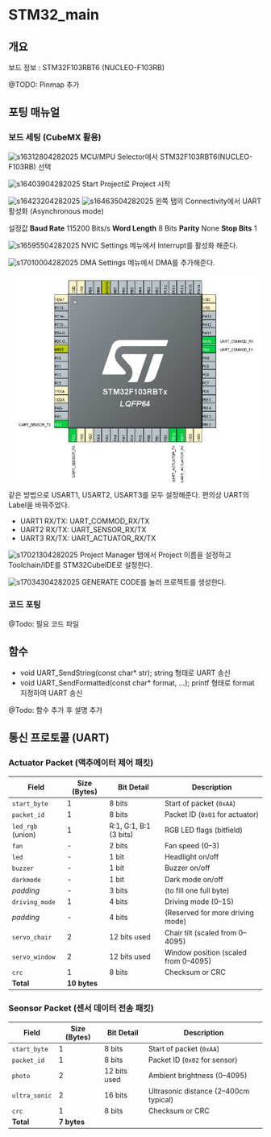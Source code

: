 # STM32_main

## 개요
보드 정보 : STM32F103RBT6 (NUCLEO-F103RB)

@TODO: Pinmap 추가

## 포팅 매뉴얼
### 보드 세팅 (CubeMX 활용)
![s16312804282025](https://a.okmd.dev/md/680f2ed288d11.png)
MCU/MPU Selector에서 STM32F103RBT6(NUCLEO-F103RB) 선택

![s16403904282025](https://a.okmd.dev/md/680f30f9a452c.png)
Start Project로 Project 시작

![s16423204282025](https://a.okmd.dev/md/680f316aa8be6.png)
![s16463504282025](https://a.okmd.dev/md/680f325d47013.png)
왼쪽 탭의 Connectivity에서 UART 활성화 (Asynchronous mode)

설정값
**Baud Rate** 115200 Bits/s
**Word Length** 8 Bits
**Parity** None
**Stop Bits** 1

![s16595504282025](https://a.okmd.dev/md/680f357e60fea.png)
NVIC Settings 메뉴에서 Interrupt를 활성화 해준다.

![s17010004282025](https://a.okmd.dev/md/680f35bf9b014.png)
DMA Settings 메뉴에서 DMA를 추가해준다.

![pinmap](img/s11211305052025.png)
같은 방법으로 USART1, USART2, USART3를 모두 설정해준다.
편의상 UART의 Label을 바꿔주었다.

- UART1 RX/TX: UART_COMMOD_RX/TX
- UART2 RX/TX: UART_SENSOR_RX/TX
- UART3 RX/TX: UART_ACTUATOR_RX/TX

![s17021304282025](https://a.okmd.dev/md/680f360847663.png)
Project Manager 탭에서 Project 이름을 설정하고 Toolchain/IDE를 STM32CubeIDE로 설정한다.

![s17034304282025](https://a.okmd.dev/md/680f3661ac2cd.png)
GENERATE CODE를 눌러 프로젝트를 생성한다.

### 코드 포팅

@Todo: 필요 코드 파일

## 함수

- void UART_SendString(const char* str);
string 형태로 UART 송신
- void UART_SendFormatted(const char* format, ...);
printf 형태로 format 지정하여 UART 송신

@Todo: 함수 추가 후 설명 추가

## 통신 프로토콜 (UART)
### Actuator Packet (액추에이터 제어 패킷)
| Field             | Size (Bytes) | Bit Detail             | Description                           |
| ----------------- | ------------ | ---------------------- | ------------------------------------- |
| `start_byte`      | 1            | 8 bits                 | Start of packet (`0xAA`)              |
| `packet_id`       | 1            | 8 bits                 | Packet ID (`0x01` for actuator)       |
| `led_rgb` (union) | 1            | R:1, G:1, B:1 (3 bits) | RGB LED flags (bitfield)              |
| `fan`             | -            | 2 bits                 | Fan speed (0–3)                       |
| `led`             | -            | 1 bit                  | Headlight on/off                      |
| `buzzer`          | -            | 1 bit                  | Buzzer on/off                         |
| `darkmode`        | -            | 1 bit                  | Dark mode on/off                      |
| *padding*         | -            | 3 bits                 | (to fill one full byte)               |
| `driving_mode`    | 1            | 4 bits                 | Driving mode (0–15)                   |
| *padding*         | -            | 4 bits                 | (Reserved for more driving mode)      |
| `servo_chair`     | 2            | 12 bits used           | Chair tilt (scaled from 0–4095)       |
| `servo_window`    | 2            | 12 bits used           | Window position (scaled from 0–4095)  |
| `crc`             | 1            | 8 bits                 | Checksum or CRC                       |
| **Total**         | **10 bytes** |                        |                                       |


### Seonsor Packet (센서 데이터 전송 패킷)
| Field         | Size (Bytes) | Bit Detail   | Description                           |
| ------------- | ------------ | ------------ | ------------------------------------- |
| `start_byte`  | 1            | 8 bits       | Start of packet (`0xAA`)              |
| `packet_id`   | 1            | 8 bits       | Packet ID (`0x02` for sensor)         |
| `photo`       | 2            | 12 bits used | Ambient brightness (0–4095)           |
| `ultra_sonic` | 2            | 16 bits      | Ultrasonic distance (2–400cm typical) |
| `crc`         | 1            | 8 bits       | Checksum or CRC                       |
| **Total**     | **7 bytes**  |              |                                       |